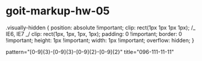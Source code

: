 # goit-markup-hw-05

.visually-hidden {
position: absolute !important;
clip: rect(1px 1px 1px 1px); /_ IE6, IE7 _/
clip: rect(1px, 1px, 1px, 1px);
padding: 0 !important;
border: 0 !important;
height: 1px !important;
width: 1px !important;
overflow: hidden;
}

pattern="[0-9]{3}-[0-9]{3}-[0-9]{2}-[0-9]{2}" title="096-111-11-11"
